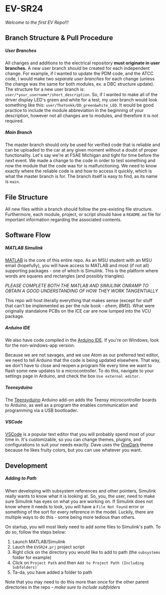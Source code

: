 # EV-SR24

*Welcome to the first EV Repo!!!*

## Branch Structure & Pull Procedure

##### User Branches
All changes and additions to the electrical repository __must originate in user
branches.__ A new user branch should be created for each independent change. For example,
if I wanted to update the PDM code, and the ATCC code, I would make two
_separate user branches_ for each change (unless the change was
the same for both modules, ex. a DBC structure update). The structure for a new
user branch is: `user/*your_username*/short_description`. So, if I wanted to make
all of the driver display LED's green and white for a test, my user branch would look something like this:
`user/TheYonkk/DD_green&white_LED`. It would be good practice to include the module abbreviation
in the beginning of your description, however not all changes are to modules, and therefore it is not required.

##### Main Branch
The master branch should only be used for verified code that is reliable and can be uploaded to the car at any given
moment without a doubt of proper functionality. Let's say we're at FSAE Michigan and tight for time before the next
event. We made a change to the code in order to test something and now the module that the code was for is
malfunctioning. We need to know exactly where the reliable code is and how to access it quickly, which is what the
master branch is for. The branch itself is easy to find, as its name is `main`.

## File Structure
All new files within a branch should follow the pre-existing file structure. Furthermore, each module, project, or
script should have a `README.md` file for important information regarding the associated contents.

## Software Flow

##### MATLAB Simulink
[MATLAB](https://matlab.mathworks.com/) is the core of this entire repo. As an MSU student with an MSU email (hopefully), you will have access to MATLAB and most (if not all) supporting packages - one of which is Simulink. This is the platform where words are squares and rectangles (and possibly triangles).

_PLEASE COMPLETE BOTH THE MATLAB AND SIMULINK ONRAMP TO OBTAIN A GOOD UNDERSTANDING OF HOW THEY WORK TANGENTIALLY_

This repo will host literally everything that makes sense (except for stuff that can't be implemented as per the rule book - _ehem, BMS_). What were originally standalone PCBs on the ICE car are now lumped into the VCU package.

##### Arduino IDE
We also have code compiled in the [Arduino IDE](https://www.arduino.cc/en/Main/Software). If you're on Windows, look for the
non-windows-app version.

Because we are not savages, and we use Atom as our preferred text editor, we need to tell Arduino that the code is being updated elsewhere. That way, we don't have to close and reopen a program file every time we want to flash some new updates to a microcontroller. To do this, navigate to your settings page in Arduino, and check the box `Use external editor`.

##### Teensyduino
The [Teensyduino](https://www.pjrc.com/teensy/teensyduino.html) Arduino add-on adds the Teensy microcontroller boards
to Arduino, as well as a program the enables communication and programming via a USB bootloader.

##### VSCode
[VSCode](https://code.visualstudio.com/) is a popular text editor that you will probably spend most of your time in. It's
customizable, so you can change themes, plugins, and configurations to suit your needs exactly. Dave uses the
[OneDark](https://marketplace.visualstudio.com/items?itemName=zhuangtongfa.Material-theme) theme because he likes fruity colors, but you can use whatever you want.

## Development

##### Adding to Path

When developing with subsystem references and other pointers, Simulink really wants to know what it is looking at. So, you, the user, need to make sure Simulink has eyes on what you are working on. If Simulink does not know where it needs to look, you will have a `File Not Found` error or something of the sort for every reference in the model. Luckily, there are multiple ways to do this - some being more tedious than others.

On startup, you will most likely need to add some files to Simulink's path. To do so, follow the steps below:

1. Launch MATLAB/Simulink
2. Lauch the `EVSR24.prj` project script
3. Right click on the directory you would like to add to path (the `subsystems` folder for example)
4. Click on `Project Path` and then `Add to Project Path (Including Subfolders)`
5. Ta-da, you have added a folder to path

Note that you may need to do this more than once for the other parent directories in the repo - _make sure to include subfolders_ 
